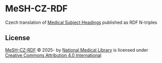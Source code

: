 # MeSH-CZ-RDF

Czech translation of [Medical Subject Headings](https://www.nlm.nih.gov/mesh/meshhome.html) published as RDF N-triples

## License

[MeSH-CZ-RDF](https://github.com/NLK-NML/MeSH-CZ-RDF) © 2025- by [National Medical Library](https://nlk.cz) 
is licensed under [Creative Commons Attribution 4.0 International](https://creativecommons.org/licenses/by/4.0/)
